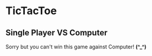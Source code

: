 # TicTacToe
## Single Player VS Computer

Sorry but you can't win this game against Computer! __(^_^)__
